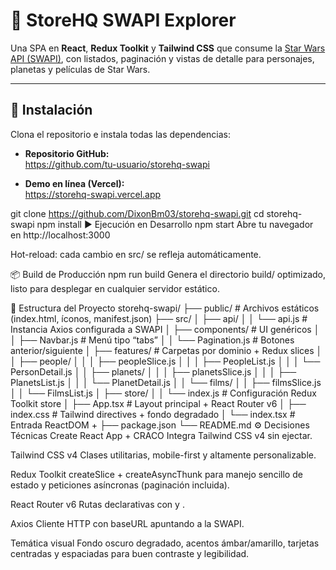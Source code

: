 # 🚀 StoreHQ SWAPI Explorer

Una SPA en **React**, **Redux Toolkit** y **Tailwind CSS** que consume la [Star Wars API (SWAPI)](https://swapi.dev/), con listados, paginación y vistas de detalle para personajes, planetas y películas de Star Wars.

---

## 🔧 Instalación

Clona el repositorio e instala todas las dependencias:


- **Repositorio GitHub:**  
  https://github.com/tu-usuario/storehq-swapi

- **Demo en línea (Vercel):**  
  https://storehq-swapi.vercel.app

git clone https://github.com/DixonBm03/storehq-swapi.git
cd storehq-swapi
npm install
▶️ Ejecución en Desarrollo
npm start
Abre tu navegador en http://localhost:3000

Hot-reload: cada cambio en src/ se refleja automáticamente.

📦 Build de Producción
npm run build
Genera el directorio build/ optimizado, listo para desplegar en cualquier servidor estático.

📁 Estructura del Proyecto
storehq-swapi/
├── public/                    # Archivos estáticos (index.html, íconos, manifest.json)
├── src/
│   ├── api/
│   │   └── api.js             # Instancia Axios configurada a SWAPI
│   ├── components/            # UI genéricos
│   │   ├── Navbar.js          # Menú tipo “tabs”
│   │   └── Pagination.js      # Botones anterior/siguiente
│   ├── features/              # Carpetas por dominio + Redux slices
│   │   ├── people/
│   │   │   ├── peopleSlice.js
│   │   │   ├── PeopleList.js
│   │   │   └── PersonDetail.js
│   │   ├── planets/
│   │   │   ├── planetsSlice.js
│   │   │   ├── PlanetsList.js
│   │   │   └── PlanetDetail.js
│   │   └── films/
│   │       ├── filmsSlice.js
│   │       └── FilmsList.js
│   ├── store/
│   │   └── index.js           # Configuración Redux Toolkit store
│   ├── App.tsx                # Layout principal + React Router v6
│   ├── index.css              # Tailwind directives + fondo degradado
│   └── index.tsx              # Entrada ReactDOM + <Provider>
├── package.json
└── README.md
⚙️ Decisiones Técnicas
Create React App + CRACO
Integra Tailwind CSS v4 sin ejectar.

Tailwind CSS v4
Clases utilitarias, mobile-first y altamente personalizable.

Redux Toolkit
createSlice + createAsyncThunk para manejo sencillo de estado y peticiones asíncronas (paginación incluida).

React Router v6
Rutas declarativas con <Routes> y <Navigate>.

Axios
Cliente HTTP con baseURL apuntando a la SWAPI.

Temática visual
Fondo oscuro degradado, acentos ámbar/amarillo, tarjetas centradas y espaciadas para buen contraste y legibilidad.